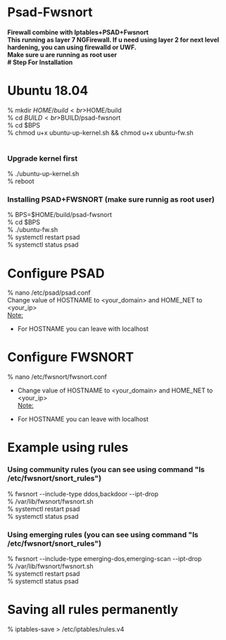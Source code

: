 # Psad-Fwsnort
<h4>Firewall combine with Iptables+PSAD+Fwsnort <br>
This running as layer 7 NGFirewall. If u need using layer 2 for next level hardening, you can using firewalld or UWF.<br>
Make sure u are running as root user <br>
# Step For Installation <br></h4>

# Ubuntu 18.04
% mkdir $HOME/build<br>
% BUILD=$HOME/build<br>
% cd $BUILD<br>
% git clone https://github.com/AndyCungkrinx/psad-fwsnort.git<br>
% BPS=$BUILD/psad-fwsnort<br>
% cd $BPS<br>
% chmod u+x ubuntu-up-kernel.sh && chmod u+x ubuntu-fw.sh<br>
<br>
<h3>Upgrade kernel first</h3>
% ./ubuntu-up-kernel.sh<br>
% reboot<br>

<h3>Installing PSAD+FWSNORT (make sure runnig as root user)</h3>
% BPS=$HOME/build/psad-fwsnort<br>
% cd $BPS<br>
% ./ubuntu-fw.sh<br>
% systemctl restart psad<br>
% systemctl status psad<br>


# Configure PSAD
% nano /etc/psad/psad.conf<br>
Change value of HOSTNAME to <your_domain> and HOME_NET to <your_ip><br>
<u>Note:</u> <br>
* For HOSTNAME you can leave with localhost<br>

# Configure FWSNORT
% nano /etc/fwsnort/fwsnort.conf<br>
- Change value of HOSTNAME to <your_domain> and HOME_NET to <your_ip><br>
<u>Note:</u> <br>
* For HOSTNAME you can leave with localhost<br>

# Example using rules
<h3>Using community rules (you can see using command "ls /etc/fwsnort/snort_rules")</h3>
% fwsnort --include-type ddos,backdoor --ipt-drop<br>
% /var/lib/fwsnort/fwsnort.sh<br>
% systemctl restart psad<br>
% systemctl status psad<br>

<h3>Using emerging rules (you can see using command "ls /etc/fwsnort/snort_rules")</h3>
% fwsnort --include-type emerging-dos,emerging-scan --ipt-drop<br>
% /var/lib/fwsnort/fwsnort.sh<br>
% systemctl restart psad<br>
% systemctl status psad<br>

# Saving all rules permanently
% iptables-save > /etc/iptables/rules.v4<br>
